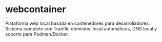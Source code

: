# webcontainer
Plataforma web local basada en contenedores para desarrolladores. Sistema completo con Traefik, dominios .local automáticos, DNS local y soporte para Podman/Docker.
